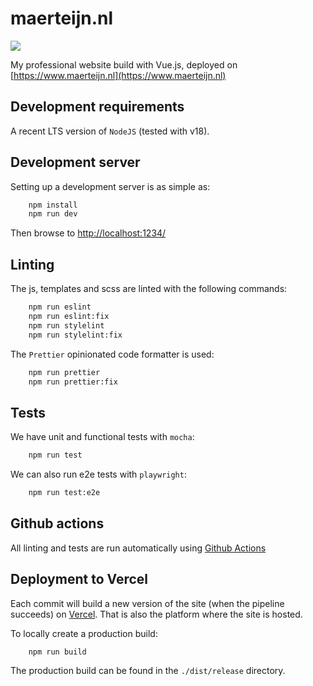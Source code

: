 # maerteijn.nl
![](https://github.com/maerteijn/maerteijn.nl/workflows/maerteijn.nl%20ci/badge.svg)

My professional website build with Vue.js, deployed on [https://www.maerteijn.nl](https://www.maerteijn.nl)

## Development requirements

A recent LTS version of `NodeJS` (tested with v18).

## Development server

Setting up a development server is as simple as:
```bash
    npm install
    npm run dev
```

Then browse to [http://localhost:1234/](http://localhost:1234/)

## Linting

The js, templates and scss are linted with the following commands:
```bash
    npm run eslint
    npm run eslint:fix
    npm run stylelint
    npm run stylelint:fix
```

The `Prettier` opinionated code formatter is used:
```bash
    npm run prettier
    npm run prettier:fix
```

## Tests
We have unit and functional tests with `mocha`:
```bash
    npm run test
```
We can also run e2e tests with `playwright`:
```bash
    npm run test:e2e
```

## Github actions

All linting and tests are run automatically using [Github Actions](https://github.com/maerteijn/maerteijn.nl/actions)


## Deployment to Vercel

Each commit will build a new version of the site (when the pipeline succeeds) on [Vercel](https://vercel.com/). That is also the platform where the site is hosted.

To locally create a production build:
```bash
    npm run build
```

The production build can be found in the `./dist/release` directory.

